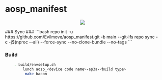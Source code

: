 # aosp_manifest

<p align="center">
<img src="https://github.com/Evilmove/aosp_manifest/blob/main/Android.png">
</p>
### Sync ###
```bash
        repo init -u https://github.com/Evilmove/aosp_manifest.git -b main --git-lfs
        repo sync -c -j$(nproc --all) --force-sync --no-clone-bundle --no-tags
```

### Build ###
```bash
	. build/envsetup.sh
        lunch aosp_<device code name>-ap3a-<build type>
         make bacon
